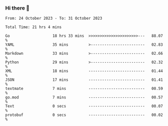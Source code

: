 ### Hi there 👋

<!--
**zhumeme/zhumeme** is a ✨ _special_ ✨ repository because its `README.md` (this file) appears on your GitHub profile.

Here are some ideas to get you started:

- 🔭 I’m currently working on ...
- 🌱 I’m currently learning ...
- 👯 I’m looking to collaborate on ...
- 🤔 I’m looking for help with ...
- 💬 Ask me about ...
- 📫 How to reach me: ...
- 😄 Pronouns: ...
- ⚡ Fun fact: ...
-->

<!--START_SECTION:waka-->

```all_time
From: 24 October 2023 - To: 31 October 2023

Total Time: 21 hrs 4 mins

Go                   18 hrs 33 mins  >>>>>>>>>>>>>>>>>>>>>>---   88.07 %
YAML                 35 mins         >------------------------   02.83 %
Markdown             33 mins         >------------------------   02.66 %
Python               29 mins         >------------------------   02.32 %
XML                  18 mins         -------------------------   01.44 %
JSON                 17 mins         -------------------------   01.41 %
textmate             7 mins          -------------------------   00.59 %
go.mod               7 mins          -------------------------   00.57 %
Text                 0 secs          -------------------------   00.07 %
protobuf             0 secs          -------------------------   00.02 %
```

<!--END_SECTION:waka-->
